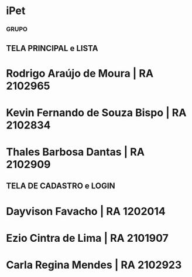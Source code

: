 # iPet

### GRUPO
## TELA PRINCIPAL e LISTA
# Rodrigo Araújo de Moura | RA 2102965
# Kevin Fernando de Souza Bispo | RA 2102834
# Thales Barbosa Dantas |  RA 2102909

## TELA DE CADASTRO e LOGIN
# Dayvison Favacho | RA 1202014
# Ezio Cintra de Lima | RA 2101907
# Carla Regina Mendes | RA 2102923



